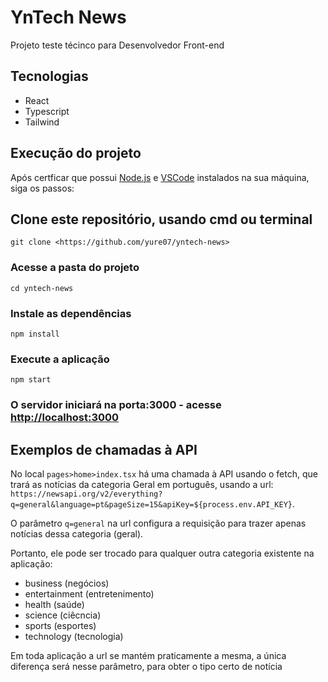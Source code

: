 # YnTech News

Projeto teste técinco para Desenvolvedor Front-end

## Tecnologias

- React
- Typescript
- Tailwind

## Execução do projeto

Após certficar que possui [Node.js](https://nodejs.org/en/) e [VSCode](https://code.visualstudio.com/) instalados na sua máquina, siga os passos:

## Clone este repositório, usando cmd ou terminal
`git clone <https://github.com/yure07/yntech-news>`

### Acesse a pasta do projeto
`cd yntech-news`

### Instale as dependências
`npm install`

### Execute a aplicação
`npm start`

### O servidor iniciará na porta:3000 - acesse <http://localhost:3000>

## Exemplos de chamadas à API

No local `pages>home>index.tsx` há uma chamada à API usando o fetch, que trará as notícias da categoria Geral em português, usando a url: `https://newsapi.org/v2/everything?q=general&language=pt&pageSize=15&apiKey=${process.env.API_KEY}`.

O parâmetro `q=general` na url configura a requisição para trazer apenas notícias dessa categoria (geral).

Portanto, ele pode ser trocado para qualquer outra categoria existente na aplicação:
- business (negócios)
- entertainment (entretenimento)
- health (saúde)
- science (ciêcncia)
- sports (esportes)
- technology (tecnologia)

Em toda aplicação a url se mantém praticamente a mesma, a única diferença será nesse parâmetro, para obter o tipo certo de notícia
